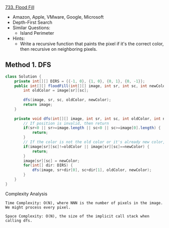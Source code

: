 [733. Flood Fill](https://leetcode.com/problems/flood-fill/)

* Amazon, Apple, VMware, Google, Microsoft
* Depth-First Search
* Similar Questions:
    * Island Perimeter
* Hints:
    * Write a recursive function that paints the pixel if it's the correct color, then recursive on neighboring pixels.
    

## Method 1. DFS
```java 
class Solution {
    private int[][] DIRS = {{-1, 0}, {1, 0}, {0, 1}, {0, -1}};
    public int[][] floodFill(int[][] image, int sr, int sc, int newColor) {
        int oldColor = image[sr][sc];
        
        dfs(image, sr, sc, oldColor, newColor);
        return image;
    }
    
    private void dfs(int[][] image, int sr, int sc, int oldColor, int newColor) {
        // If position is invalid, then return
        if(sr<0 || sr>=image.length || sc<0 || sc>=image[0].length) {
            return;
        }
        // If the color is not the old color or it's already new color, then return
        if(image[sr][sc]!=oldColor || image[sr][sc]==newColor) {
            return;
        }
        image[sr][sc] = newColor;
        for(int[] dir: DIRS) {
            dfs(image, sr+dir[0], sc+dir[1], oldColor, newColor);
        }
    }
}
```

Complexity Analysis

    Time Complexity: O(N), where NNN is the number of pixels in the image. We might process every pixel.

    Space Complexity: O(N), the size of the implicit call stack when calling dfs.
